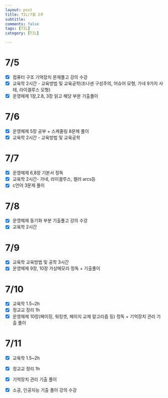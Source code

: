 ```yaml
---
layout: post
title: TIL/7월 2주
subtitle: 
comments: false
tags: [TIL]
category: [TIL]

---
```


# 7/5
- [x] 컴퓨터 구조 기억장치 문제풀고 강의 수강
- [x] 교육학 2시간 - 교육방법 및 교육공학(조나센 구성주의, 어슈어 모형, 가네 9가지 사태, 라이겔루스 모형)
- [x] 운영체제 1장,2.8, 3장 읽고 해당 부분 기출풀이 

# 7/6
- [x] 운영체제 5장 공부 + 스케줄링 8문제 풀이
- [x] 교육학 2시간 - 교육방법 및 교육공학

# 7/7
- [x] 운영체제 6,8장 기본서 정독
- [x] 교육학 2시간- 가네, 라이겔루스, 켈러 arcs등
- [x] c언어 3문제 풀이  

# 7/8
- [x] 운영체제 동기화 부분 기출풀고 강의 수강
- [x] 교육학 2시간

# 7/9
- [x] 교육학 교육방법 및 공학 3시간
- [x] 운영체제 9장, 10장 가상메모리 정독 + 기출풀이 

# 7/10
- [x] 교육학 1.5~2h
- [x] 정교교 정리 1h
- [x] 운영체제 10장(페이징, 워킹셋, 페이지 교체 알고리즘 등) 정독 + 기억장치 관리 기출 풀이

# 7/11
- [x] 교육학 1.5~2h
- [x] 정교교 정리 1h
- [x] 기억장치 관리 기출 풀이
- [x] 소공, 인공지능 기출 풀이 강의 수강

